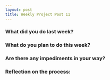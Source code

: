 ```yaml
---
layout: post
title: Weekly Project Post 11
---
```


### What did you do last week?



### What do you plan to do this week?



### Are there any impediments in your way?



### Reflection on the process:
